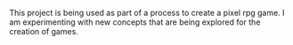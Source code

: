 This project is being used as part of a process to create a pixel rpg game. I am experimenting with new concepts that are being explored for the creation of games.
